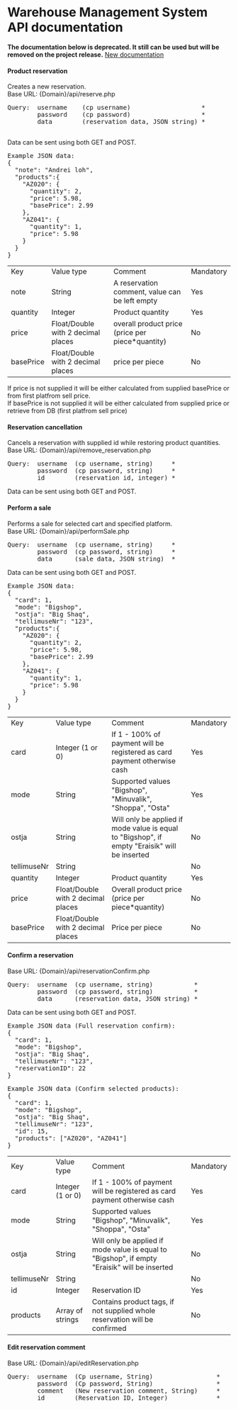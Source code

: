 # Warehouse Management System API documentation
<b>The documentation below is deprecated. It still can be used but will be removed on the project release.</b>
[New documentation](README.md)
#### Product reservation
<p>
Creates a new reservation.<br>
Base URL: {Domain}/api/reserve.php
</p>
<pre>
Query: 	username 	(cp username)                   *
        password 	(cp password)                   *
        data		(reservation data, JSON string) *

</pre>
<p>
Data can be sent using both GET and POST.
  </p>
<pre>
Example JSON data:
{
  "note": "Andrei loh",
  "products":{
    "AZ020": {
      "quantity": 2,
      "price": 5.98,
      "basePrice": 2.99
    },
    "AZ041": {
      "quantity": 1,
      "price": 5.98
    }
  }
}
</pre>
<table>
  <tr>
    <td>Key</td>
    <td>Value type</td>
    <td>Comment</td>
    <td>Mandatory</td>
  </tr>
  <tr>
    <td>note</td>
    <td>String</td>
    <td>A reservation comment, value can be left empty</td>
    <td>Yes</td>
  </tr>
  <tr>
    <td>quantity</td>
    <td>Integer</td>
    <td>Product quantity</td>
    <td>Yes</td>
  </tr>
  <tr>
    <td>price</td>
    <td>Float/Double with 2 decimal places</td>
    <td>overall product price (price per piece*quantity)</td>
    <td>No</td>
  </tr>
  <tr>
    <td>basePrice</td>
    <td>Float/Double with 2 decimal places</td>
    <td>price per piece</td>
    <td>No</td>
  </tr>
 </table>
<p>
  If price is not supplied it will be either calculated from supplied basePrice or from first platfrom sell price.<br>
  If basePrice is not supplied it will be either calculated from supplied price or retrieve from DB (first platfrom sell price)
</p>

#### Reservation cancellation
<p>
  Cancels a reservation with supplied id while restoring product quantities.<br>
  Base URL: {Domain}/api/remove_reservation.php
</p>

<pre>
Query:  username  (cp username, string)     *
        password  (cp password, string)     *
        id        (reservation id, integer) *
</pre>
Data can be sent using both GET and POST.

#### Perform a sale
<p>
Performs a sale for selected cart and specified platform.<br>
Base URL: {Domain}/api/performSale.php  
</p>
<pre>
Query:  username  (cp username, string)     *
        password  (cp password, string)     *
        data      (sale data, JSON string)  *
</pre>
<p>
  Data can be sent using both GET and POST.
</p>

<pre>
Example JSON data:
{
  "card": 1,
  "mode": "Bigshop",
  "ostja": "Big Shaq",
  "tellimuseNr": "123",
  "products":{
    "AZ020": {
      "quantity": 2,
      "price": 5.98,
      "basePrice": 2.99
    },
    "AZ041": {
      "quantity": 1,
      "price": 5.98
    }
  }
}
</pre>
<table>
  <tr>
    <td>Key</td>
    <td>Value type</td>
    <td>Comment</td>
    <td>Mandatory</td>
  </tr>
  <tr>
    <td>card</td>
    <td>Integer (1 or 0)</td>
    <td>If 1 - 100% of payment will be registered as card payment otherwise cash</td>
    <td>Yes</td>
  </tr>
  <tr>
    <td>mode</td>
    <td>String</td>
    <td>Supported values "Bigshop", "Minuvalik", "Shoppa", "Osta"</td>
    <td>Yes</td>
  </tr>
  <tr>
    <td>ostja</td>
    <td>String</td>
    <td>Will only be applied if mode value is equal to "Bigshop", if empty "Eraisik" will be inserted</td>
    <td>No</td>
  </tr>
  <tr>
    <td>tellimuseNr</td>
    <td>String</td>
    <td></td>
    <td>No</td>
  </tr>
  <tr>
    <td>quantity</td>
    <td>Integer</td>
    <td>Product quantity</td>
    <td>Yes</td>
  </tr>
  <tr>
    <td>price</td>
    <td>Float/Double with 2 decimal places</td>
    <td>Overall product price (price per piece*quantity)</td>
    <td>No</td>
  </tr>
  <tr>
    <td>basePrice</td>
    <td>Float/Double with 2 decimal places</td>
    <td>Price per piece</td>
    <td>No</td>
  </tr>
 </table>
 
#### Confirm a reservation
<p>
Base URL: {Domain}/api/reservationConfirm.php
</p>
<pre>
Query:  username  (cp username, string)           *
        password  (cp password, string)           *
        data      (reservation data, JSON string) *
</pre>
<p>
  Data can be sent using both GET and POST.
</p>
<pre>
Example JSON data (Full reservation confirm):
{
  "card": 1,
  "mode": "Bigshop",
  "ostja": "Big Shaq",
  "tellimuseNr": "123",
  "reservationID": 22
}
</pre>
<pre>
Example JSON data (Confirm selected products):
{
  "card": 1,
  "mode": "Bigshop",
  "ostja": "Big Shaq",
  "tellimuseNr": "123",	
  "id": 15,
  "products": ["AZ020", "AZ041"]
}
</pre>

<table>
  <tr>
    <td>Key</td>
    <td>Value type</td>
    <td>Comment</td>
    <td>Mandatory</td>
  </tr>
  <tr>
    <td>card</td>
    <td>Integer (1 or 0)</td>
    <td>If 1 - 100% of payment will be registered as card payment otherwise cash</td>
    <td>Yes</td>
  </tr>
  <tr>
    <td>mode</td>
    <td>String</td>
    <td>Supported values "Bigshop", "Minuvalik", "Shoppa", "Osta"</td>
    <td>Yes</td>
  </tr>
  <tr>
    <td>ostja</td>
    <td>String</td>
    <td>Will only be applied if mode value is equal to "Bigshop", if empty "Eraisik" will be inserted</td>
    <td>No</td>
  </tr>
  <tr>
    <td>tellimuseNr</td>
    <td>String</td>
    <td></td>
    <td>No</td>
  </tr>
  <tr>
    <td>id</td>
    <td>Integer</td>
    <td>Reservation ID</td>
    <td>Yes</td>
  </tr>
  <tr>
    <td>products</td>
    <td>Array of strings</td>
    <td>Contains product tags, if not supplied whole reservation will be confirmed</td>
    <td>No</td>
  </tr>
 </table>
 
 #### Edit reservation comment
<p>
Base URL: {Domain}/api/editReservation.php
</p>
<pre>
Query:  username  (Cp username, String)                 *
        password  (Cp password, String)                 *
        comment   (New reservation comment, String)     *
        id        (Reservation ID, Integer)             *
</pre>
